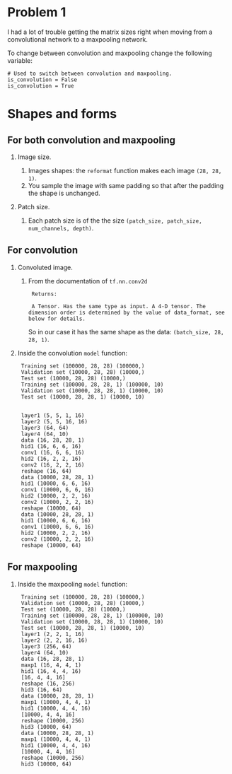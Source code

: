 # Problem 1

I had a lot of trouble getting the matrix sizes right when moving from a convolutional network to a maxpooling network.

To change between convolution and maxpooling change the following variable:

    # Used to switch between convolution and maxpooling.
    is_convolution = False
    is_convolution = True


# Shapes and forms

## For both convolution and maxpooling

1. Image size.
    1. Images shapes: the `reformat` function makes each image `(28, 28, 1)`.
    1. You sample the image with same padding so that after the padding the shape is unchanged.

1. Patch size.
    1. Each patch size is of the the size `(patch_size, patch_size, num_channels, depth)`.

## For convolution

1. Convoluted image.
    1. From the documentation of `tf.nn.conv2d`

            Returns:

            A Tensor. Has the same type as input. A 4-D tensor. The dimension order is determined by the value of data_format, see below for details.

        So in our case it has the same shape as the data: `(batch_size, 28, 28, 1)`.

1. Inside the convolution `model` function:

        Training set (100000, 28, 28) (100000,)
        Validation set (10000, 28, 28) (10000,)
        Test set (10000, 28, 28) (10000,)
        Training set (100000, 28, 28, 1) (100000, 10)
        Validation set (10000, 28, 28, 1) (10000, 10)
        Test set (10000, 28, 28, 1) (10000, 10)


        layer1 (5, 5, 1, 16)
        layer2 (5, 5, 16, 16)
        layer3 (64, 64)
        layer4 (64, 10)
        data (16, 28, 28, 1)
        hid1 (16, 6, 6, 16)
        conv1 (16, 6, 6, 16)
        hid2 (16, 2, 2, 16)
        conv2 (16, 2, 2, 16)
        reshape (16, 64)
        data (10000, 28, 28, 1)
        hid1 (10000, 6, 6, 16)
        conv1 (10000, 6, 6, 16)
        hid2 (10000, 2, 2, 16)
        conv2 (10000, 2, 2, 16)
        reshape (10000, 64)
        data (10000, 28, 28, 1)
        hid1 (10000, 6, 6, 16)
        conv1 (10000, 6, 6, 16)
        hid2 (10000, 2, 2, 16)
        conv2 (10000, 2, 2, 16)
        reshape (10000, 64)


## For maxpooling

1. Inside the maxpooling `model` function:

        Training set (100000, 28, 28) (100000,)
        Validation set (10000, 28, 28) (10000,)
        Test set (10000, 28, 28) (10000,)
        Training set (100000, 28, 28, 1) (100000, 10)
        Validation set (10000, 28, 28, 1) (10000, 10)
        Test set (10000, 28, 28, 1) (10000, 10)
        layer1 (2, 2, 1, 16)
        layer2 (2, 2, 16, 16)
        layer3 (256, 64)
        layer4 (64, 10)
        data (16, 28, 28, 1)
        maxp1 (16, 4, 4, 1)
        hid1 (16, 4, 4, 16)
        [16, 4, 4, 16]
        reshape (16, 256)
        hid3 (16, 64)
        data (10000, 28, 28, 1)
        maxp1 (10000, 4, 4, 1)
        hid1 (10000, 4, 4, 16)
        [10000, 4, 4, 16]
        reshape (10000, 256)
        hid3 (10000, 64)
        data (10000, 28, 28, 1)
        maxp1 (10000, 4, 4, 1)
        hid1 (10000, 4, 4, 16)
        [10000, 4, 4, 16]
        reshape (10000, 256)
        hid3 (10000, 64)
